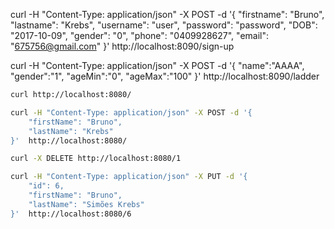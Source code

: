 curl -H "Content-Type: application/json" -X POST -d '{
    "firstname": "Bruno",
    "lastname": "Krebs",
    "username": "user",
    "password": "password",
    "DOB": "2017-10-09",
    "gender": "0",
    "phone": "0409928627",
    "email": "675756@gmail.com"
}'  http://localhost:8090/sign-up

curl -H "Content-Type: application/json" -X POST -d '{
    "name":"AAAA", "gender":"1", "ageMin":"0", "ageMax":"100"
}'  http://localhost:8090/ladder




```bash
curl http://localhost:8080/
```

```bash
curl -H "Content-Type: application/json" -X POST -d '{
    "firstName": "Bruno",
    "lastName": "Krebs"
}'  http://localhost:8080/
```


```bash
curl -X DELETE http://localhost:8080/1
```

```bash
curl -H "Content-Type: application/json" -X PUT -d '{
    "id": 6,
    "firstName": "Bruno",
    "lastName": "Simões Krebs"
}'  http://localhost:8080/6
```
